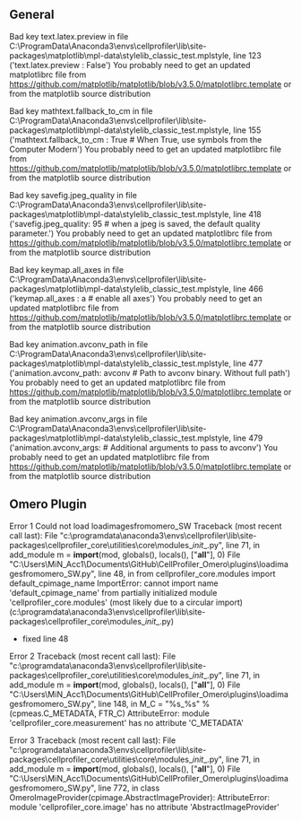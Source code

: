 ## General
Bad key text.latex.preview in file C:\ProgramData\Anaconda3\envs\cellprofiler\lib\site-packages\matplotlib\mpl-data\stylelib\_classic_test.mplstyle, line 123 ('text.latex.preview : False')
You probably need to get an updated matplotlibrc file from
https://github.com/matplotlib/matplotlib/blob/v3.5.0/matplotlibrc.template
or from the matplotlib source distribution

Bad key mathtext.fallback_to_cm in file C:\ProgramData\Anaconda3\envs\cellprofiler\lib\site-packages\matplotlib\mpl-data\stylelib\_classic_test.mplstyle, line 155 ('mathtext.fallback_to_cm : True  # When True, use symbols from the Computer Modern')
You probably need to get an updated matplotlibrc file from
https://github.com/matplotlib/matplotlib/blob/v3.5.0/matplotlibrc.template
or from the matplotlib source distribution

Bad key savefig.jpeg_quality in file C:\ProgramData\Anaconda3\envs\cellprofiler\lib\site-packages\matplotlib\mpl-data\stylelib\_classic_test.mplstyle, line 418 ('savefig.jpeg_quality: 95       # when a jpeg is saved, the default quality parameter.')
You probably need to get an updated matplotlibrc file from
https://github.com/matplotlib/matplotlib/blob/v3.5.0/matplotlibrc.template
or from the matplotlib source distribution

Bad key keymap.all_axes in file C:\ProgramData\Anaconda3\envs\cellprofiler\lib\site-packages\matplotlib\mpl-data\stylelib\_classic_test.mplstyle, line 466 ('keymap.all_axes : a                 # enable all axes')
You probably need to get an updated matplotlibrc file from
https://github.com/matplotlib/matplotlib/blob/v3.5.0/matplotlibrc.template
or from the matplotlib source distribution

Bad key animation.avconv_path in file C:\ProgramData\Anaconda3\envs\cellprofiler\lib\site-packages\matplotlib\mpl-data\stylelib\_classic_test.mplstyle, line 477 ('animation.avconv_path: avconv     # Path to avconv binary. Without full path')
You probably need to get an updated matplotlibrc file from
https://github.com/matplotlib/matplotlib/blob/v3.5.0/matplotlibrc.template
or from the matplotlib source distribution

Bad key animation.avconv_args in file C:\ProgramData\Anaconda3\envs\cellprofiler\lib\site-packages\matplotlib\mpl-data\stylelib\_classic_test.mplstyle, line 479 ('animation.avconv_args:            # Additional arguments to pass to avconv')
You probably need to get an updated matplotlibrc file from
https://github.com/matplotlib/matplotlib/blob/v3.5.0/matplotlibrc.template
or from the matplotlib source distribution


## Omero Plugin

Error 1
Could not load loadimagesfromomero_SW
Traceback (most recent call last):
  File "c:\programdata\anaconda3\envs\cellprofiler\lib\site-packages\cellprofiler_core\utilities\core\modules\__init__.py", line 71, in add_module
    m = __import__(mod, globals(), locals(), ["__all__"], 0)
  File "C:\Users\MiN_Acc1\Documents\GitHub\CellProfiler_Omero\plugins\loadimagesfromomero_SW.py", line 48, in <module>
    from cellprofiler_core.modules import default_cpimage_name
ImportError: cannot import name 'default_cpimage_name' from partially initialized module 'cellprofiler_core.modules' (most likely due to a circular import) (c:\programdata\anaconda3\envs\cellprofiler\lib\site-packages\cellprofiler_core\modules\__init__.py)
- fixed line 48

Error 2
Traceback (most recent call last):
  File "c:\programdata\anaconda3\envs\cellprofiler\lib\site-packages\cellprofiler_core\utilities\core\modules\__init__.py", line 71, in add_module
    m = __import__(mod, globals(), locals(), ["__all__"], 0)
  File "C:\Users\MiN_Acc1\Documents\GitHub\CellProfiler_Omero\plugins\loadimagesfromomero_SW.py", line 148, in <module>
    M_C = "%s_%s" % (cpmeas.C_METADATA, FTR_C)
AttributeError: module 'cellprofiler_core.measurement' has no attribute 'C_METADATA'

Error 3
Traceback (most recent call last):
  File "c:\programdata\anaconda3\envs\cellprofiler\lib\site-packages\cellprofiler_core\utilities\core\modules\__init__.py", line 71, in add_module
    m = __import__(mod, globals(), locals(), ["__all__"], 0)
  File "C:\Users\MiN_Acc1\Documents\GitHub\CellProfiler_Omero\plugins\loadimagesfromomero_SW.py", line 772, in <module>
    class OmeroImageProvider(cpimage.AbstractImageProvider):
AttributeError: module 'cellprofiler_core.image' has no attribute 'AbstractImageProvider'